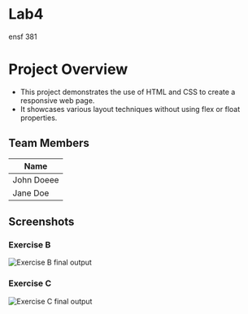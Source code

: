 # Lab4
ensf 381


# Project Overview

- This project demonstrates the use of HTML and CSS to create a responsive web page.
- It showcases various layout techniques without using flex or float properties.

## Team Members

| Name       |
|------------|
| John Doeee |
| Jane Doe   |

## Screenshots

### Exercise B

![Exercise B final output](https://github.com/mobinaanemati/Lab4/blob/f7665c4617fea3139c230bec752ffe956f095642/ExerciseB.gif)

### Exercise C

![Exercise C final output](./ExerciseC.gif)

